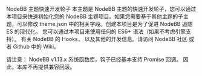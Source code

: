 NodeBB 主题快速开发轮子
本主题是 NodeBB 主题的快速开发轮子，您可以通过本项目来快速初始化您的 NodeBB 主题项目。如果您需要基于其他主题的子主题，可以修改 theme.json 中的相关字段。创建本项目是为了促进 NodeBB 追随 ES 的现代化。 您可以通过本项目来使用任何的 ES6+ 语法（如果不考虑引擎支持）。 有关 NodeBB 的 Hooks， 以及其他的开发信息。请访问 NodeBB 社区 或者 Github 中的 Wiki。

请注意： NodeBB v1.13.x 系统函数库，钩子已经基本支持 Promise 回调。 因此，本库不再提供兼容回滚。